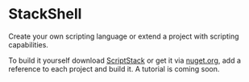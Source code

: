 # StackShell

Create your own scripting language or extend a project with scripting capabilities.

To build it yourself download [ScriptStack](https://github.com/zarat/ScriptStack) or get it via [nuget.org](https://www.nuget.org/packages/ScriptStack/), add a reference to each project and build it. A tutorial is coming soon.
